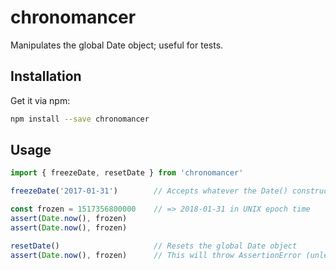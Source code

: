 # chronomancer

Manipulates the global Date object; useful for tests.

## Installation

Get it via npm:
```sh
npm install --save chronomancer
```

## Usage

```js
import { freezeDate, resetDate } from 'chronomancer'

freezeDate('2017-01-31')        // Accepts whatever the Date() constructor can parse

const frozen = 1517356800000    // => 2018-01-31 in UNIX epoch time
assert(Date.now(), frozen)
assert(Date.now(), frozen)

resetDate()                     // Resets the global Date object
assert(Date.now(), frozen)      // This will throw AssertionError (unless you've figured out time travel)
```
